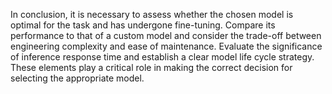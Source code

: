   
In conclusion, it is necessary to assess whether the chosen model is optimal for the task and has undergone fine-tuning. Compare its performance to that of a custom model and consider the trade-off between engineering complexity and ease of maintenance. Evaluate the significance of inference response time and establish a clear model life cycle strategy. These elements play a critical role in making the correct decision for selecting the appropriate model. 
